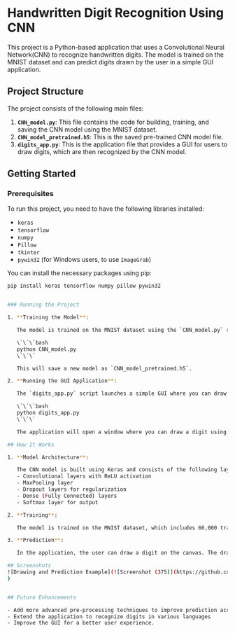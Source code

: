 # Handwritten Digit Recognition Using CNN

This project is a Python-based application that uses a Convolutional Neural Network(CNN) to recognize handwritten digits. 
The model is trained on the MNIST dataset and can predict digits drawn by the user in a simple GUI application.

## Project Structure

The project consists of the following main files:

1. **`CNN_model.py`**: This file contains the code for building, training, and saving the CNN model using the MNIST dataset.
2. **`CNN_model_pretrained.h5`**: This is the saved pre-trained CNN model file.
3. **`digits_app.py`**: This is the application file that provides a GUI for users to draw digits, which are then recognized by the CNN model.

## Getting Started

### Prerequisites

To run this project, you need to have the following libraries installed:

- `keras`
- `tensorflow`
- `numpy`
- `Pillow`
- `tkinter`
- `pywin32` (for Windows users, to use `ImageGrab`)

You can install the necessary packages using pip:

```bash
pip install keras tensorflow numpy pillow pywin32


### Running the Project

1. **Training the Model**: 

   The model is trained on the MNIST dataset using the `CNN_model.py` script. If you wish to retrain the model, you can run this script:

   \`\`\`bash
   python CNN_model.py
   \`\`\`

   This will save a new model as `CNN_model_pretrained.h5`.

2. **Running the GUI Application**:

   The `digits_app.py` script launches a simple GUI where you can draw digits and get predictions. To run the application, use:

   \`\`\`bash
   python digits_app.py
   \`\`\`

   The application will open a window where you can draw a digit using your mouse and it will display the recognized digit.

## How It Works

1. **Model Architecture**:

   The CNN model is built using Keras and consists of the following layers:
   - Convolutional layers with ReLU activation
   - MaxPooling layer
   - Dropout layers for regularization
   - Dense (Fully Connected) layers
   - Softmax layer for output

2. **Training**:

   The model is trained on the MNIST dataset, which includes 60,000 training images and 10,000 testing images of handwritten digits (0-9). The dataset is preprocessed by normalizing the pixel values and converting the labels to one-hot encoded format.

3. **Prediction**:

   In the application, the user can draw a digit on the canvas. The drawn image is captured, resized, and converted to grayscale before being fed into the model. The model then predicts the digit and displays the result.

## Screenshots 
![Drawing and Prediction Example](![Screenshot (375)](https://github.com/user-attachments/assets/2a8491e6-700e-453e-acb7-a6085b3a996b)
)


## Future Enhancements

- Add more advanced pre-processing techniques to improve prediction accuracy.
- Extend the application to recognize digits in various languages
- Improve the GUI for a better user experience.




